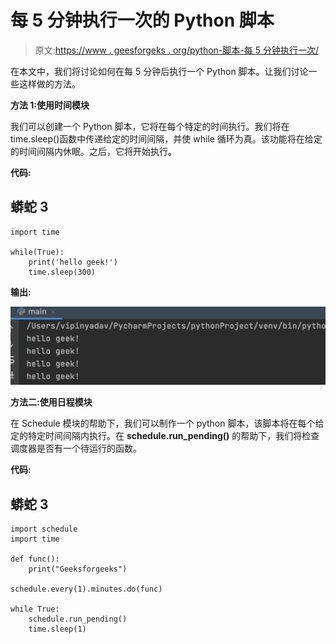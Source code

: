 # 每 5 分钟执行一次的 Python 脚本

> 原文:[https://www . geesforgeks . org/python-脚本-每 5 分钟执行一次/](https://www.geeksforgeeks.org/python-script-that-is-executed-every-5-minutes/)

在本文中，我们将讨论如何在每 5 分钟后执行一个 Python 脚本。让我们讨论一些这样做的方法。

**方法 1:使用时间模块**

我们可以创建一个 Python 脚本，它将在每个特定的时间执行。我们将在 time.sleep()函数中传递给定的时间间隔，并使 while 循环为真。该功能将在给定的时间间隔内休眠。之后，它将开始执行。

**代码:**

## 蟒蛇 3

```
import time

while(True):
    print('hello geek!')
    time.sleep(300)
```

**输出:**

![](img/c3f4e3085431bca49c88cbfca0493f69.png)

**方法二:使用日程模块**

在 Schedule 模块的帮助下，我们可以制作一个 python 脚本，该脚本将在每个给定的特定时间间隔内执行。在 **schedule.run_pending()** 的帮助下，我们将检查调度器是否有一个待运行的函数。

**代码:**

## 蟒蛇 3

```
import schedule
import time

def func():
    print("Geeksforgeeks")

schedule.every(1).minutes.do(func)

while True:
    schedule.run_pending()
    time.sleep(1)
```